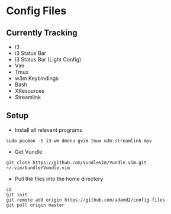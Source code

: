 # Config Files

## Currently Tracking
- i3 
- i3 Status Bar
- i3 Status Bar (Light Config)
- Vim 
- Tmux
- w3m Keybindings
- Bash
- XResources
- Streamlink

## Setup
- Install all relevant programs  
```
sudo pacman -S i3-wm dmenu gvim tmux w3m streamlink mpv
```  

- Get Vundle  
```
git clone https://github.com/VundleVim/Vundle.vim.git ~/.vim/bundle/Vundle.vim
```  

- Pull the files into the home directory  
```
cd
git init
git remote add origin https://github.com/adamd2/config-files
git pull origin master
```  
